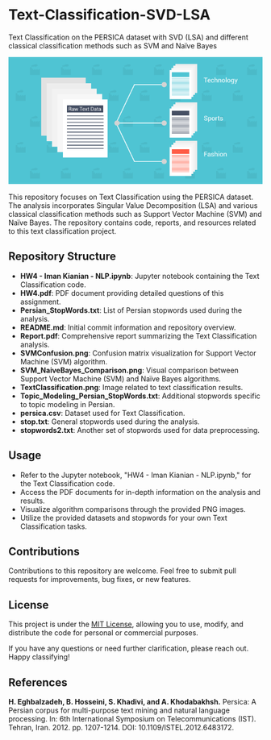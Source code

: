 # Text-Classification-SVD-LSA
Text Classification on the PERSICA dataset with SVD (LSA) and different classical classification methods such as SVM and Naïve Bayes

![](./TextClassification.png)

This repository focuses on Text Classification using the PERSICA dataset. The analysis incorporates Singular Value Decomposition (LSA) and various classical classification methods such as Support Vector Machine (SVM) and Naïve Bayes. The repository contains code, reports, and resources related to this text classification project.

## Repository Structure

- **HW4 - Iman Kianian - NLP.ipynb**: Jupyter notebook containing the Text Classification code.
- **HW4.pdf**: PDF document providing detailed questions of this assignment.
- **Persian_StopWords.txt**: List of Persian stopwords used during the analysis.
- **README.md**: Initial commit information and repository overview.
- **Report.pdf**: Comprehensive report summarizing the Text Classification analysis.
- **SVMConfusion.png**: Confusion matrix visualization for Support Vector Machine (SVM) algorithm.
- **SVM_NaiveBayes_Comparison.png**: Visual comparison between Support Vector Machine (SVM) and Naïve Bayes algorithms.
- **TextClassification.png**: Image related to text classification results.
- **Topic_Modeling_Persian_StopWords.txt**: Additional stopwords specific to topic modeling in Persian.
- **persica.csv**: Dataset used for Text Classification.
- **stop.txt**: General stopwords used during the analysis.
- **stopwords2.txt**: Another set of stopwords used for data preprocessing.

## Usage

- Refer to the Jupyter notebook, "HW4 - Iman Kianian - NLP.ipynb," for the Text Classification code.
- Access the PDF documents for in-depth information on the analysis and results.
- Visualize algorithm comparisons through the provided PNG images.
- Utilize the provided datasets and stopwords for your own Text Classification tasks.

## Contributions

Contributions to this repository are welcome. Feel free to submit pull requests for improvements, bug fixes, or new features.

## License

This project is under the [MIT License](LICENSE), allowing you to use, modify, and distribute the code for personal or commercial purposes.

If you have any questions or need further clarification, please reach out. Happy classifying!

References
----------------------
**H. Eghbalzadeh, B. Hosseini, S. Khadivi, and A. Khodabakhsh.** Persica: A Persian corpus for multi-purpose text mining and natural language processing. In: 6th International Symposium on Telecommunications (IST). Tehran, Iran. 2012. pp. 1207-1214. DOI: 10.1109/ISTEL.2012.6483172.



